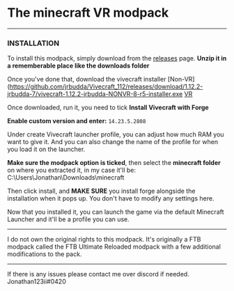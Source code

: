 # The minecraft VR modpack

---

### INSTALLATION

To install this modpack, simply download from the [releases](./releases/latest) page. **Unzip it in a rememberable place like the downloads folder**

Once you've done that, download the vivecraft installer
    [Non-VR](https://github.com/jrbudda/Vivecraft_112/releases/download/1.12.2-jrbudda-7/vivecraft-1.12.2-jrbudda-NONVR-8-r5-installer.exe
    [VR](https://github.com/jrbudda/Vivecraft_112/releases/download/1.12.2-jrbudda-7/vivecraft-1.12.2-jrbudda-7-r12-installer.exe)

Once downloaded, run it, you need to tick **Install Vivecraft with Forge**

**Enable custom version and enter:** `14.23.5.2808`

Under create Vivecraft launcher profile, you can adjust how much RAM you want to give it. And you can also change the name of the profile for when you load it on the launcher.

**Make sure the modpack option is ticked**, then select the **minecraft folder** on where you extracted it, in my case it'll be: C:\Users\Jonathan\Downloads\minecraft

Then click install, and **MAKE SURE** you install forge alongside the installation when it pops up. You don't have to modify any settings here.

Now that you installed it, you can launch the game via the default Minecraft Launcher and it'll be a profile you can use.

---

I do not own the original rights to this modpack. It's originally a FTB modpack called the FTB Ultimate Reloaded modpack with a few additional modifications to the pack.

---

If there is any issues please contact me over discord if needed. Jonathan123ii#0420
